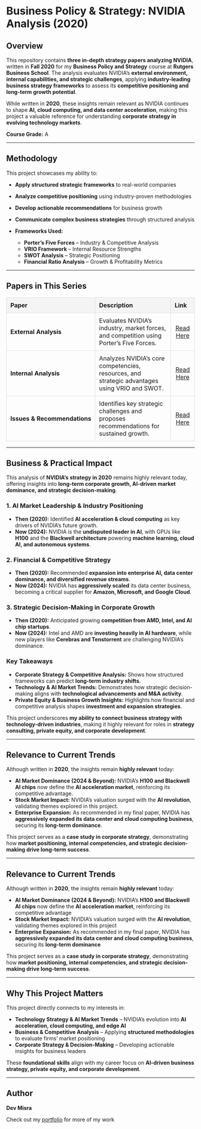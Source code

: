 # Business Policy & Strategy: NVIDIA Analysis (2020)

## Overview
This repository contains **three in-depth strategy papers analyzing NVIDIA**, written in **Fall 2020** for my **Business Policy and Strategy** course at **Rutgers Business School**. The analysis evaluates NVIDIA’s **external environment, internal capabilities, and strategic challenges**, applying **industry-leading business strategy frameworks** to assess its **competitive positioning and long-term growth potential**.

While written in **2020**, these insights remain relevant as NVIDIA continues to shape **AI, cloud computing, and data center acceleration**, making this project a valuable reference for understanding **corporate strategy in evolving technology markets**.

**Course Grade:** A  

---

## Methodology
This project showcases my ability to:
- **Apply structured strategic frameworks** to real-world companies
- **Analyze competitive positioning** using industry-proven methodologies
- **Develop actionable recommendations** for business growth
- **Communicate complex business strategies** through structured analysis

- **Frameworks Used:**  
  - **Porter’s Five Forces** – Industry & Competitive Analysis  
  - **VRIO Framework** – Internal Resource Strengths  
  - **SWOT Analysis** – Strategic Positioning  
  - **Financial Ratio Analysis** – Growth & Profitability Metrics  

---

## Papers in This Series
<style>
  table {
    width: 100%;
    border-collapse: collapse;
  }
  th, td {
    border: 1px solid #ddd;
    padding: 10px;
    text-align: left;
  }
  th {
    background-color: #f4f4f4;
  }
  td:nth-child(1) {
    width: 20%;
    white-space: nowrap;
  }
  td:nth-child(2) {
    width: 65%;
  }
  td:nth-child(3) {
    width: 15%;
    text-align: center;
  }
</style>

<table>
  <thead>
    <tr>
      <th>Paper</th>
      <th>Description</th>
      <th>Link</th>
    </tr>
  </thead>
  <tbody>
    <tr>
      <td><b>External Analysis</b></td>
      <td>Evaluates NVIDIA’s industry, market forces, and competition using Porter’s Five Forces.</td>
      <td><a href="https://github.com/31-DM/31-DM.github.io/blob/master/assets/Work/School/Undergrad/Papers/BPS/Papers/NVIDIA%20External%20Analysis.pdf">Read Here</a></td>
    </tr>
    <tr>
      <td><b>Internal Analysis</b></td>
      <td>Analyzes NVIDIA’s core competencies, resources, and strategic advantages using VRIO and SWOT.</td>
      <td><a href="https://github.com/31-DM/31-DM.github.io/blob/master/assets/Work/School/Undergrad/Papers/BPS/Papers/NVIDIA%20Internal%20Analysis.pdf">Read Here</a></td>
    </tr>
    <tr>
      <td><b>Issues & Recommendations</b></td>
      <td>Identifies key strategic challenges and proposes recommendations for sustained growth.</td>
      <td><a href="https://github.com/31-DM/31-DM.github.io/blob/master/assets/Work/School/Undergrad/Papers/BPS/Papers/NVIDIA%20Issues%20and%20Recommendations.pdf">Read Here</a></td>
    </tr>
  </tbody>
</table>

---

## Business & Practical Impact

This analysis of **NVIDIA’s strategy in 2020** remains highly relevant today, offering insights into **long-term corporate growth, AI-driven market dominance, and strategic decision-making**.

### **1. AI Market Leadership & Industry Positioning**
- **Then (2020):** Identified **AI acceleration & cloud computing** as key drivers of NVIDIA’s future growth.
- **Now (2024):** NVIDIA is the **undisputed leader in AI**, with GPUs like **H100** and the **Blackwell architecture** powering **machine learning, cloud AI, and autonomous systems**.

### **2. Financial & Competitive Strategy**
- **Then (2020):** Recommended **expansion into enterprise AI, data center dominance, and diversified revenue streams**.
- **Now (2024):** NVIDIA has **aggressively scaled** its data center business, becoming a critical supplier for **Amazon, Microsoft, and Google Cloud**.

### **3. Strategic Decision-Making in Corporate Growth**
- **Then (2020):** Anticipated growing **competition from AMD, Intel, and AI chip startups**.
- **Now (2024):** Intel and AMD are **investing heavily in AI hardware**, while new players like **Cerebras and Tenstorrent** are challenging NVIDIA’s dominance.

### **Key Takeaways**
- **Corporate Strategy & Competitive Analysis:** Shows how structured frameworks can predict **long-term industry shifts**.
- **Technology & AI Market Trends:** Demonstrates how strategic decision-making aligns with **technological advancements and M&A activity**.
- **Private Equity & Business Growth Insights:** Highlights how financial and competitive analysis shapes **investment and expansion strategies**.

This project underscores **my ability to connect business strategy with technology-driven industries**, making it highly relevant for roles in **strategy consulting, private equity, and corporate development**.

---

## Relevance to Current Trends
Although written in **2020**, the insights remain **highly relevant** today:
- **AI Market Dominance (2024 & Beyond):** NVIDIA’s **H100 and Blackwell AI chips** now define the **AI acceleration market**, reinforcing its competitive advantage.
- **Stock Market Impact:** NVIDIA’s valuation surged with the **AI revolution**, validating themes explored in this project.
- **Enterprise Expansion:** As recommended in my final paper, NVIDIA has **aggressively expanded its data center and cloud computing business**, securing its **long-term dominance**.

This project serves as a **case study in corporate strategy**, demonstrating how **market positioning, internal competencies, and strategic decision-making drive long-term success**.

---

## Relevance to Current Trends
Although written in **2020**, the insights remain **highly relevant** today:
- **AI Market Dominance (2024 & Beyond):** NVIDIA’s **H100 and Blackwell AI chips** now define the **AI acceleration market**, reinforcing its competitive advantage
- **Stock Market Impact:** NVIDIA’s valuation surged with the **AI revolution**, validating themes explored in this project
- **Enterprise Expansion:** As recommended in my final paper, NVIDIA has **aggressively expanded its data center and cloud computing business**, securing its **long-term dominance**

This project serves as a **case study in corporate strategy**, demonstrating how **market positioning, internal competencies, and strategic decision-making drive long-term success**.

---

## Why This Project Matters
This project directly connects to my interests in:
- **Technology Strategy & AI Market Trends** – NVIDIA’s evolution into **AI acceleration, cloud computing, and edge AI**
- **Business & Competitive Analysis** – Applying **structured methodologies** to evaluate firms’ market positioning
- **Corporate Strategy & Decision-Making** – Developing actionable insights for business leaders

These **foundational skills** align with my career focus on **AI-driven business strategy, private equity, and corporate development**.

---

## Author
**Dev Misra**  

Check out my [portfolio](https://31-dm.github.io/) for more of my work
